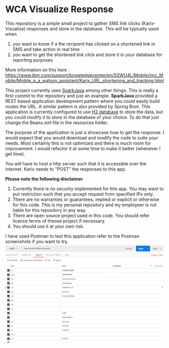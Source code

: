 # WCA Visualize Response

This repository is a simple small project to gather SMS link clicks (Karix-Visualize) responses and store in the database. This will be typically used when 
1. you want to know if a the recipient has clicked on a shortened link in SMS and take action in real time
1. you want to get the shortened link click and store it in your database for reporting purposes

More information on this here : https://www.ibm.com/support/knowledgecenter/en/SSWU4L/Mobile/imc_Mobile/Mobile_q_a_watson_assistant/Karix_URL_shortening_and_tracking.html

This project currently uses [SparkJava](http://sparkjava.com/) among other things. This is really a first commit to the repository and just an example. **SparkJava** provided a REST based application development pattern where you could easily build routes the URL. A similar pattern is also provided by Spring Boot. This application is currently configured to use [H2 database](http://www.h2database.com) to store the data, but you could modify it to store in the database of your choice. To do that just change the Beans.xml file in the resources folder.

The purpose of the application is just a showcase how to get the response. I would expect that you would download and modify the code to suite your needs. Most certainly this is not optimized and there is much room for improvement. I would refactor it at some time to make it better (whenever I get time).

You will have to host a http server such that it is accessible over the internet. Karix needs to "POST" the responses to this app.

**Please note the following disclaimer**
1. Currently there is no security implemented for this app. You may want to put restriction such that you accept request from specified IPs only. 
1. There are no warranties or guarantees, implied or explicit or otherwise for this code. This is my personal repository and my employeer is not liable for this repository in any way.
1. There are open source project used in this code. You should refer licence terms of theose project if necessary.
1. You should use it at your own risk.

I have used Postman to test this application refer to the Postman screenshots if you want to try.
![](TestPostman.png?raw=true)
